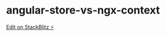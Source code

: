 # angular-store-vs-ngx-context

[Edit on StackBlitz ⚡️](https://stackblitz.com/edit/angular-store-vs-ngx-context)